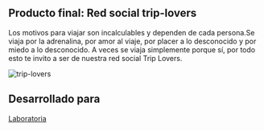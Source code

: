 ## Producto final: Red social trip-lovers
Los motivos para viajar son incalculables y dependen de cada persona.Se viaja por la adrenalina, por amor al viaje, por placer a lo desconocido y por miedo a lo desconocido. A veces se viaja simplemente porque sí, por todo esto te invito a ser de nuestra red social Trip Lovers.

![trip-lovers](assets/docs/vista10.jpg)

## Desarrollado para 
[Laboratoria](http://laboratoria.la)




